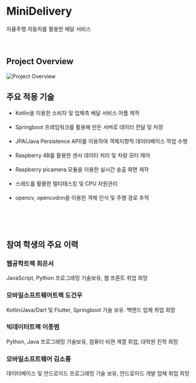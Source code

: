 # MiniDelivery     
자율주행 자동차를 활용한 배달 서비스<br><br><br>


## Project Overview
![Project Overview](https://github.com/user-attachments/assets/6ae3f8b4-4460-4c45-b75a-b1926ffb1574)      



## 주요 적용 기술
- Kotlin을 이용한 소비자 및 업체측 배달 서비스 어플 제작<br><br>
- Springboot 프레임워크를 활용해 만든 서버로 데이터 전달 및 저장<br><br>
- JPA(Java Persistence API)를 이용하여 객체지향적 데이터베이스 작업 수행<br><br>
- Raspberry 4B를 활용한 센서 데이터 처리 및 차량 모터 제어<br><br>
- Raspberry picamera 모듈을 이용한 실시간 송출 화면 제작<br><br>
- 스레드를 활욜한 멀티태스킹 및 CPU 자원관리<br><br>
- opencv, opencvdnn을 이용한 객체 인식 및 주행 경로 추적<br><br>
<br><br><br>

## 참여 학생의 주요 이력
### 웹공학트랙 최은서 <br>
  JavaScript, Python 프로그래밍 기술보유, 웹 프론트 취업 희망

### 모바일소프트웨어트랙 도건우 <br>
  Kotlin/Java/Dart 및 Flutter, Springboot 기술 보유. 백엔드 업체 취업 희망 

### 빅데이터트랙 이종범 <br>
  Python, Java 프로그래밍 기술보유, 컴퓨터 비젼 계열 취업, 대학원 진학 희망 

### 모바일소프트웨어 김소룡 <br>
  데이터베이스 및 안드로이드 프로그래밍 기술 보유, 안드로이드 개발 업체 취업 희망
